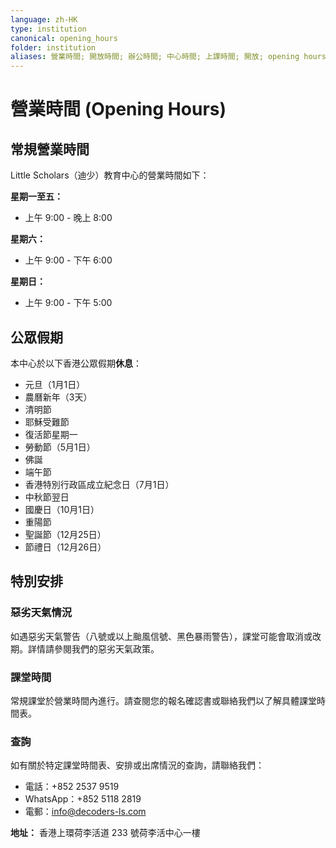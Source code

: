 ```yaml
---
language: zh-HK
type: institution
canonical: opening_hours
folder: institution
aliases: 營業時間; 開放時間; 辦公時間; 中心時間; 上課時間; 開放; opening hours; business hours; schedule
---
```

# 營業時間 (Opening Hours)

## 常規營業時間

Little Scholars（迪少）教育中心的營業時間如下：

**星期一至五：**
- 上午 9:00 - 晚上 8:00

**星期六：**
- 上午 9:00 - 下午 6:00

**星期日：**
- 上午 9:00 - 下午 5:00

## 公眾假期

本中心於以下香港公眾假期**休息**：
- 元旦（1月1日）
- 農曆新年（3天）
- 清明節
- 耶穌受難節
- 復活節星期一
- 勞動節（5月1日）
- 佛誕
- 端午節
- 香港特別行政區成立紀念日（7月1日）
- 中秋節翌日
- 國慶日（10月1日）
- 重陽節
- 聖誕節（12月25日）
- 節禮日（12月26日）

## 特別安排

### 惡劣天氣情況
如遇惡劣天氣警告（八號或以上颱風信號、黑色暴雨警告），課堂可能會取消或改期。詳情請參閱我們的惡劣天氣政策。

### 課堂時間
常規課堂於營業時間內進行。請查閱您的報名確認書或聯絡我們以了解具體課堂時間表。

### 查詢
如有關於特定課堂時間表、安排或出席情況的查詢，請聯絡我們：
- 電話：+852 2537 9519
- WhatsApp：+852 5118 2819
- 電郵：info@decoders-ls.com

**地址：** 香港上環荷李活道 233 號荷李活中心一樓
